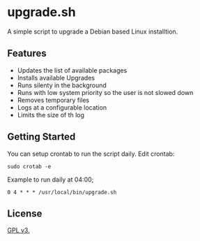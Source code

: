 # upgrade.sh

A simple script to upgrade a Debian based Linux installtion.

## Features

* Updates the list of available packages
* Installs available Upgrades
* Runs silenty in the background
* Runs with low system priority so the user is not slowed down
* Removes temporary files
* Logs at a configurable location
* Limits the size of th log

## Getting Started

You can setup crontab to run the script daily.  Edit crontab:

```shell
sudo crotab -e
```
Example to run daily at 04:00;

```shell
0 4 * * * /usr/local/bin/upgrade.sh
```

## License

[GPL v3.](https://opensource.org/licenses/gpl-license)
